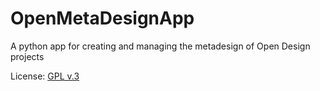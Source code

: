 OpenMetaDesignApp
=================

A python app for creating and managing the metadesign of Open Design projects


License: [GPL v.3](http://www.gnu.org/licenses/gpl.html)